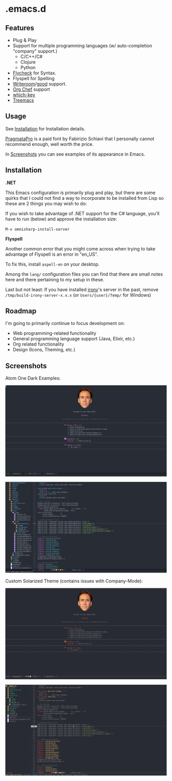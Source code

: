 # .emacs.d

## Features

- Plug & Play
- Support for multiple programming languages (w/ auto-completion "company" support.)
   - C/C++/C#
   - Clojure
   - Python
- [Flycheck](https://www.flycheck.org/) for Syntax.
- Flyspell for Spelling
- [Writeroom](https://github.com/joostkremers/writeroom-mode)/[good](https://github.com/bnbeckwith/writegood-mode) support.
- [Org Chef](https://github.com/Chobbes/org-chef/) support
- [which-key](https://github.com/justbur/emacs-which-key)
- [Treemacs](https://github.com/Alexander-Miller/treemacs)

## Usage

See [Installation](#installation) for Installation details.

[PragmataPro](https://fsd.it/shop/fonts/pragmatapro/) is a paid font by Fabirizio Schiavi that I personally cannot recommend enough, well worth the price.

In [Screenshots](#screenshots) you can see examples of its appearance in Emacs.

## Installation

**.NET**

This Emacs configuration is primarily plug and play, but there are some quirks that I could not find a way to incorporate to be installed from Lisp so these are 2 things you may wish to do:

If you wish to take advantage of .NET support for the C# language, you'll have to run (below) and approve the installation size:

 `M-x omnisharp-install-server`

**Flyspell**

Another common error that you might come across when trying to take advantage of Flyspell is an error in "en_US".

To fix this, install `aspell-en` on your desktop.

Among the `lang/` configuration files you can find that there are small notes here and there pertaining to my setup in these.

Last but not least: If you have installed [irony](https://github.com/Sarcasm/irony-mode/)'s server in the past, remove `/tmp/build-irony-server-x.x.x` (or `Users/{user}/Temp/` for Windows)

## Roadmap

I'm going to primarily continue to focus development on:

- Web programming-related functionality
- General programming language support (Java, Elixir, etc.)
- Org related functionality
- Design (Icons, Theming, etc.)

## Screenshots

Atom One Dark Examples:

[![Dashboard Buffer](./screenshots/atom-one-dark-dashboard.png)](https://github.com/slightlycommonzach/.emacs.d/blob/master/screenshots/atom-one-dark-dashboard.png)

[![In Action](./screenshots/atom-one-dark-init.png)](https://github.com/slightlycommonzach/.emacs.d/blob/master/screenshots/atom-one-dark-init.png)

Custom Solarized Theme (contains issues with Company-Mode):

[![Dashboard Buffer](./screenshots/solarized-idea-theme-dashboard.png)](https://github.com/slightlycommonzach/.emacs.d/blob/master/screenshots/solarized-idea-theme-dashboard.png)

[![In Action](./screenshots/solarized-idea-theme-init.png)](https://github.com/slightlycommonzach/.emacs.d/blob/master/screenshots/solarized-idea-theme-init.png)